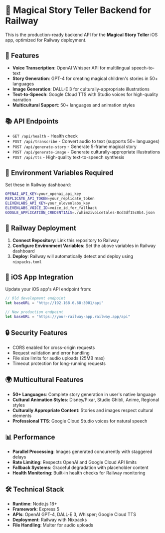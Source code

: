 # 🚀 Magical Story Teller Backend for Railway
<!-- Force redeploy -->
This is the production-ready backend API for the **Magical Story Teller** iOS app, optimized for Railway deployment.

## 🌟 Features

- **Voice Transcription**: OpenAI Whisper API for multilingual speech-to-text
- **Story Generation**: GPT-4 for creating magical children's stories in 50+ languages
- **Image Generation**: DALL-E 3 for culturally-appropriate illustrations
- **Text-to-Speech**: Google Cloud TTS with Studio voices for high-quality narration
- **Multicultural Support**: 50+ languages and animation styles

## 📚 API Endpoints

- `GET /api/health` - Health check
- `POST /api/transcribe` - Convert audio to text (supports 50+ languages)
- `POST /api/generate-story` - Generate 5-frame magical story
- `POST /api/generate-image` - Generate culturally-appropriate illustrations
- `POST /api/tts` - High-quality text-to-speech synthesis

## 🔧 Environment Variables Required

Set these in Railway dashboard:

```bash
OPENAI_API_KEY=your_openai_api_key
REPLICATE_API_TOKEN=your_replicate_token
ELEVENLABS_API_KEY=your_elevenlabs_key
ELEVENLABS_VOICE_ID=voice_id_for_fallback
GOOGLE_APPLICATION_CREDENTIALS=./whimzivoicetales-8cd3df15c0b4.json
```

## 🚀 Railway Deployment

1. **Connect Repository**: Link this repository to Railway
2. **Configure Environment Variables**: Set the above variables in Railway dashboard
3. **Deploy**: Railway will automatically detect and deploy using `nixpacks.toml`

## 📱 iOS App Integration

Update your iOS app's API endpoint from:
```swift
// Old development endpoint
let baseURL = "http://192.168.6.68:3001/api"

// New production endpoint
let baseURL = "https://your-railway-app.railway.app/api"
```

## 🔒 Security Features

- CORS enabled for cross-origin requests
- Request validation and error handling
- File size limits for audio uploads (25MB max)
- Timeout protection for long-running requests

## 🌍 Multicultural Features

- **50+ Languages**: Complete story generation in user's native language
- **Cultural Animation Styles**: Disney/Pixar, Studio Ghibli, Anime, Regional styles
- **Culturally Appropriate Content**: Stories and images respect cultural elements
- **Professional TTS**: Google Cloud Studio voices for natural speech

## 📊 Performance

- **Parallel Processing**: Images generated concurrently with staggered delays
- **Rate Limiting**: Respects OpenAI and Google Cloud API limits
- **Fallback Systems**: Graceful degradation with placeholder content
- **Health Monitoring**: Built-in health checks for Railway monitoring

## 🛠️ Technical Stack

- **Runtime**: Node.js 18+
- **Framework**: Express 5
- **APIs**: OpenAI GPT-4, DALL-E 3, Whisper; Google Cloud TTS
- **Deployment**: Railway with Nixpacks
- **File Handling**: Multer for audio uploads
